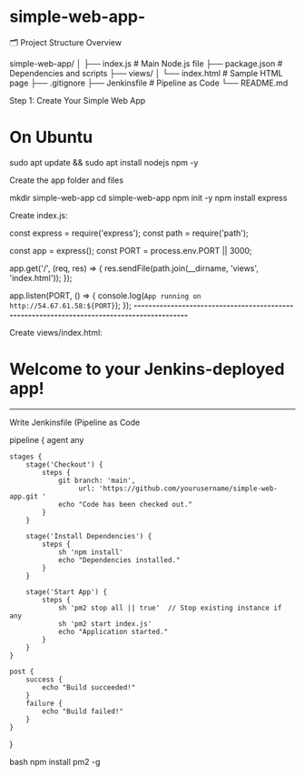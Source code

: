 # simple-web-app-

🗂️ Project Structure Overview

simple-web-app/
│
├── index.js                  # Main Node.js file
├── package.json              # Dependencies and scripts
├── views/
│   └── index.html            # Sample HTML page
├── .gitignore
├── Jenkinsfile               # Pipeline as Code
└── README.md

Step 1: Create Your Simple Web App
# On Ubuntu
sudo apt update && sudo apt install nodejs npm -y

Create the app folder and files

mkdir simple-web-app
cd simple-web-app
npm init -y
npm install express

Create index.js:

const express = require('express');
const path = require('path');

const app = express();
const PORT = process.env.PORT || 3000;

app.get('/', (req, res) => {
    res.sendFile(path.join(__dirname, 'views', 'index.html'));
});

app.listen(PORT, () => {
    console.log(`App running on http://54.67.61.58:${PORT}`);
});
**-------------------------------------------------------------------------------------------**

Create views/index.html:

<!DOCTYPE html>
<html>
<head><title>Hello from Jenkins</title></head>
<body>
    <h1>Welcome to your Jenkins-deployed app!</h1>
</body>
</html>

----------------------------------------------------------------------------------------------------

Write Jenkinsfile (Pipeline as Code

pipeline {
    agent any

    stages {
        stage('Checkout') {
            steps {
                git branch: 'main',
                     url: 'https://github.com/yourusername/simple-web-app.git '
                echo "Code has been checked out."
            }
        }

        stage('Install Dependencies') {
            steps {
                sh 'npm install'
                echo "Dependencies installed."
            }
        }

        stage('Start App') {
            steps {
                sh 'pm2 stop all || true'  // Stop existing instance if any
                sh 'pm2 start index.js'
                echo "Application started."
            }
        }
    }

    post {
        success {
            echo "Build succeeded!"
        }
        failure {
            echo "Build failed!"
        }
    }
}

bash
npm install pm2 -g
